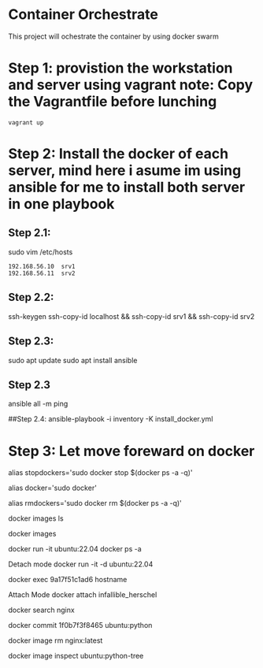 # Container Orchestrate
This project will ochestrate the container by using docker swarm


# Step 1: provistion the workstation and server using vagrant note: Copy the Vagrantfile before lunching
```
vagrant up
```

# Step 2: Install the docker of each server, mind here i asume im using ansible for me to install both server in one playbook

## Step 2.1: 

sudo vim /etc/hosts

    192.168.56.10  srv1
    192.168.56.11  srv2

## Step 2.2:

ssh-keygen
ssh-copy-id localhost && ssh-copy-id srv1 && ssh-copy-id srv2

## Step 2.3:
sudo apt update
sudo apt install ansible

## Step 2.3
ansible all -m ping


##Step 2.4: 
ansible-playbook -i inventory -K install_docker.yml


# Step 3: Let move foreward on docker

alias stopdockers='sudo docker stop $(docker ps -a -q)'

alias docker='sudo docker'

alias rmdockers='sudo docker rm $(docker ps -a -q)'


docker images ls


docker images

 docker run -it ubuntu:22.04
 docker ps -a

Detach mode
docker run -it -d ubuntu:22.04

 docker exec 9a17f51c1ad6 hostname
 
 Attach Mode
 docker attach infallible_herschel
 
 
 docker search nginx
 
 
 docker commit 1f0b7f3f8465 ubuntu:python
 
 docker image rm nginx:latest
 
 docker image inspect ubuntu:python-tree
 
